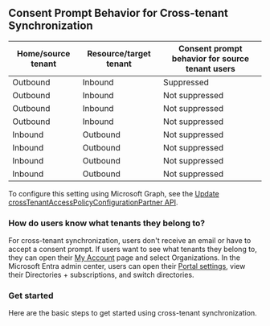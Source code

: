 ## Consent Prompt Behavior for Cross-tenant Synchronization

| Home/source tenant | Resource/target tenant | Consent prompt behavior for source tenant users |
|--------------------|------------------------|-----------------------------------------------|
| Outbound           | Inbound                | Suppressed                                   |
| Outbound           | Inbound                | Not suppressed                               |
| Outbound           | Inbound                | Not suppressed                               |
| Outbound           | Inbound                | Not suppressed                               |
| Inbound            | Outbound               | Not suppressed                               |
| Inbound            | Outbound               | Not suppressed                               |
| Inbound            | Outbound               | Not suppressed                               |
| Inbound            | Outbound               | Not suppressed                               |

To configure this setting using Microsoft Graph, see the [Update crossTenantAccessPolicyConfigurationPartner API]().

### How do users know what tenants they belong to?

For cross-tenant synchronization, users don't receive an email or have to accept a consent prompt. If users want to see what tenants they belong to, they can open their [My Account]() page and select Organizations. In the Microsoft Entra admin center, users can open their [Portal settings](), view their Directories + subscriptions, and switch directories.

### Get started

Here are the basic steps to get started using cross-tenant synchronization.